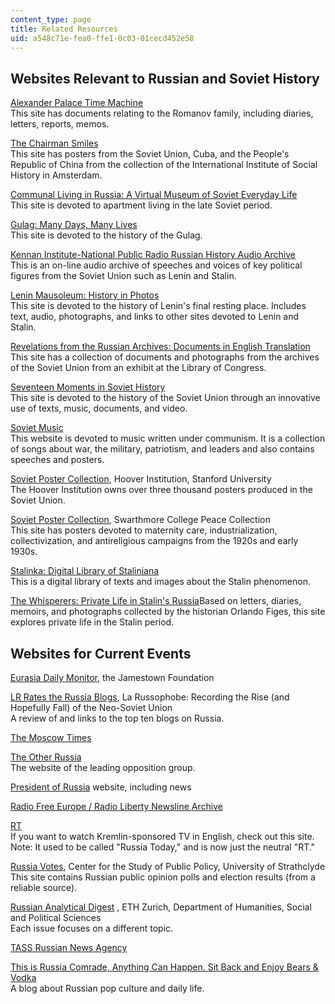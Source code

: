 ```yaml
---
content_type: page
title: Related Resources
uid: a548c71e-fea0-ffe1-0c03-01cecd452e58
---
```


Websites Relevant to Russian and Soviet History
-----------------------------------------------

[Alexander Palace Time Machine](http://www.alexanderpalace.org/palace/mainpage.html)  
This site has documents relating to the Romanov family, including diaries, letters, reports, memos.

[The Chairman Smiles](http://www.iisg.nl/exhibitions/chairman/)  
This site has posters from the Soviet Union, Cuba, and the People's Republic of China from the collection of the International Institute of Social History in Amsterdam.

[Communal Living in Russia: A Virtual Museum of Soviet Everyday Life](http://kommunalka.colgate.edu/)  
This site is devoted to apartment living in the late Soviet period.

[Gulag: Many Days, Many Lives](http://gulaghistory.org/)  
This site is devoted to the history of the Gulag.

[Kennan Institute-National Public Radio Russian History Audio Archive](https://www.wilsoncenter.org/collection/kennan-institute-russian-history-audio-archive)  
This is an on-line audio archive of speeches and voices of key political figures from the Soviet Union such as Lenin and Stalin.

[Lenin Mausoleum: History in Photos](http://aha.ru/~mausoleu/m-hist_e.htm)  
This site is devoted to the history of Lenin's final resting place. Includes text, audio, photographs, and links to other sites devoted to Lenin and Stalin.

[Revelations from the Russian Archives: Documents in English Translation](http://loc.gov/exhibits/archives/)  
This site has a collection of documents and photographs from the archives of the Soviet Union from an exhibit at the Library of Congress.

[Seventeen Moments in Soviet History](http://soviethistory.msu.edu/)  
This site is devoted to the history of the Soviet Union through an innovative use of texts, music, documents, and video.

[Soviet Music](http://english.sovmusic.ru/)  
This website is devoted to music written under communism. It is a collection of songs about war, the military, patriotism, and leaders and also contains speeches and posters.

[Soviet Poster Collection](http://www.hoover.org/library-archives/collections/posters), Hoover Institution, Stanford University  
The Hoover Institution owns over three thousand posters produced in the Soviet Union.

[Soviet Poster Collection](http://www.swarthmore.edu/Library/peace/Sovietposters/soviethistintro.htm), Swarthmore College Peace Collection  
This site has posters devoted to maternity care, industrialization, collectivization, and antireligious campaigns from the 1920s and early 1930s.

[Stalinka: Digital Library of Staliniana](http://digital.library.pitt.edu/collection/stalinka-digital-library-staliniana)  
This is a digital library of texts and images about the Stalin phenomenon.

[The Whisperers: Private Life in Stalin's Russia](http://www.orlandofiges.com/whisperers.php)Based on letters, diaries, memoirs, and photographs collected by the historian Orlando Figes, this site explores private life in the Stalin period.

Websites for Current Events
---------------------------

[Eurasia Daily Monitor](https://jamestown.org/programs/edm), the Jamestown Foundation

[LR Rates the Russia Blogs](https://larussophobe.wordpress.com/2010/04/30/editorial-lr-rates-the-russia-blogs/), La Russophobe: Recording the Rise (and Hopefully Fall) of the Neo-Soviet Union  
A review of and links to the top ten blogs on Russia.

[The Moscow Times](https://themoscowtimes.com/)

[The Other Russia](http://www.theotherrussia.org/)  
The website of the leading opposition group.

[President of Russia](http://en.kremlin.ru/) website, including news

[Radio Free Europe / Radio Liberty Newsline Archive](http://www.rferl.org/z/683.html)

[RT](https://www.rt.com/)  
If you want to watch Kremlin-sponsored TV in English, check out this site.  
Note: It used to be called "Russia Today," and is now just the neutral "RT."

[Russia Votes](http://www.russiavotes.org/), Center for the Study of Public Policy, University of Strathclyde  
This site contains Russian public opinion polls and election results (from a reliable source).

[Russian Analytical Digest](http://www.css.ethz.ch/en/publications/rad/rad-all-issues.html) , ETH Zurich, Department of Humanities, Social and Political Sciences  
Each issue focuses on a different topic.

[TASS Russian News Agency](http://tass.com/?_ga=1.92042716.791538858.1477065461)

[This is Russia Comrade, Anything Can Happen. Sit Back and Enjoy Bears & Vodka](http://bearsandvodka.com/)  
A blog about Russian pop culture and daily life.